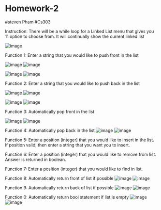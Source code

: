 # Homework-2
#steven Pham
#Cs303

Instruction: There will be a while loop for a Linked List menu that gives you 11 option to choose from. It will continually show the current linked list

![image](https://github.com/Cs-303/Homework-2/assets/113368129/5bf90566-0e17-4076-a321-0a751b8ebf1f)


Function 1: Enter a string that you would like to push front in the list

![image](https://github.com/Cs-303/Homework-2/assets/113368129/01fa8d4f-ee48-4fad-9fdb-f7dc22b8d051)
![image](https://github.com/Cs-303/Homework-2/assets/113368129/b275b9cc-8b04-4e70-bf1b-dcae28653259)

![image](https://github.com/Cs-303/Homework-2/assets/113368129/8c05906c-767f-464d-b905-910a3cbc9728)
![image](https://github.com/Cs-303/Homework-2/assets/113368129/7be16d8b-5d34-4154-bba4-23c6eea941e9)


Function 2: Enter a string that you would like to push back in the list

![image](https://github.com/Cs-303/Homework-2/assets/113368129/7cdffaa4-a65c-48b0-8c6d-588071435a89)
![image](https://github.com/Cs-303/Homework-2/assets/113368129/643fab18-a2ac-4002-9a45-5908807635dd)

![image](https://github.com/Cs-303/Homework-2/assets/113368129/f7e2860c-fea3-4148-b8b3-12c42d416776)
![image](https://github.com/Cs-303/Homework-2/assets/113368129/a08f74c1-f7e6-4cf5-8838-0f52f32f9c79)


Function 3: Automatically pop front in the list

![image](https://github.com/Cs-303/Homework-2/assets/113368129/39caa16d-969b-4b28-a73c-9611156e3486)
![image](https://github.com/Cs-303/Homework-2/assets/113368129/b33c64a6-fed9-42db-8448-8d03928342f0)




Function 4: Automatically pop back in the list
![image](https://github.com/Cs-303/Homework-2/assets/113368129/39caa16d-969b-4b28-a73c-9611156e3486)
![image](https://github.com/Cs-303/Homework-2/assets/113368129/9233f99c-98b8-4b47-bb88-bc74cd3239d3)



Function 5: Enter a position (integer) that you would like to insert in the list. If position valid, then enter a string that you want you to insert.



Function 6: Enter a position (integer) that you would like to remove from list. Answer is returned in boolean.



Function 7: Enter a position (integer) that you would like to find in list.

Function 8: Automatically return front of list if possible
![image](https://github.com/Cs-303/Homework-2/assets/113368129/d2d93875-1cc4-426f-b2f1-e784344588e0)
![image](https://github.com/Cs-303/Homework-2/assets/113368129/cabf07d9-574c-4f5b-b4f5-ede6574741fe)


Function 9: Automatically return back of list if possible
![image](https://github.com/Cs-303/Homework-2/assets/113368129/ecb4c9f6-71ef-4055-b374-f9798e048a61)
![image](https://github.com/Cs-303/Homework-2/assets/113368129/ec8b853c-ef2f-48e2-8468-957487306528)


Function 0: Automatically return bool statement if list is empty
![image](https://github.com/Cs-303/Homework-2/assets/113368129/f1719827-8d42-48e2-9400-80fea6acf1b3)
![image](https://github.com/Cs-303/Homework-2/assets/113368129/80510a32-94ec-4194-862a-6bded459da73)


